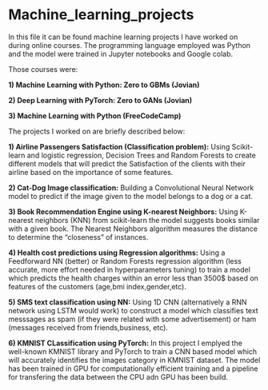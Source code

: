 # Machine_learning_projects
In this file it can be found machine learning projects I have worked on during online courses. The programming language employed was Python and the model were trained in Jupyter notebooks and Google colab.

Those courses were:

**1) Machine Learning with Python: Zero to GBMs (Jovian)**

**2) Deep Learning with PyTorch: Zero to GANs (Jovian)**

**3) Machine Learning with Python (FreeCodeCamp)**

The projects I worked on are briefly described below:

**1) Airline Passengers Satisfaction (Classification problem):**
Using Scikit-learn and logistic regression, Decision Trees and Random Forests to create different models that will predict the Satisfaction of the clients with their airline based on the importance of some features.

**2) Cat-Dog Image classification:**
Building a Convolutional Neural Network model to predict if the image given to the model belongs to a dog or a cat.

**3) Book Recommendation Engine using K-nearest Neighbors:**
Using K-nearest neighbors (KNN) from scikit-learn the model suggests books similar with a given book. The Nearest Neighbors algorithm measures the distance to determine the “closeness” of instances.

**4) Health cost predictions using Regression algorithms:**
Using a Feedforward NN (better) or Random Forests regression algorithm (less accurate, more effort needed in hyperparameters tuning) to train a model which predicts the health charges within an error less than 3500$  based on features of the customers (age,bmi index,gender,etc).

**5) SMS text classification using NN:**
Using 1D CNN (alternatively a RNN network using LSTM would work) to construct a model which classifies text messsages as spam (if they were related with some advertisement) or ham (messages received from friends,business, etc).

**6) KMNIST CLassification using PyTorch:**
In this project I emplyed the well-known KMNIST library and PyTorch to train a CNN based model which will accurately identifies the images category in KMNIST dataset. The model has been trained in GPU for computationally efficient training and a pipeline for transfering the data between the CPU adn GPU has been build.
